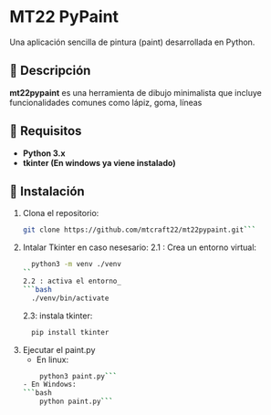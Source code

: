 # MT22 PyPaint

Una aplicación sencilla de pintura (paint) desarrollada en Python.

## 🎨 Descripción

**mt22pypaint** es una herramienta de dibujo minimalista que incluye funcionalidades comunes como lápiz, goma, líneas


## 🔧 Requisitos

- **Python 3.x**  
- **tkinter (En windows ya viene instalado)**

## 🚀 Instalación

1. Clona el repositorio:
   ```bash
   git clone https://github.com/mtcraft22/mt22pypaint.git```
2. Intalar Tkinter en caso nesesario:
   2.1 : Crea un entorno virtual:
   ```bash
     python3 -m venv ./venv
   ``
   2.2 : activa el entorno_
   ```bash
     ./venv/bin/activate
   ```
   2.3: instala tkinter:
   ```bash
     pip install tkinter
   ```
4. Ejecutar el paint.py
   - En linux:
   ```bash
       python3 paint.py```
   - En Windows:
   ```bash
       python paint.py```
